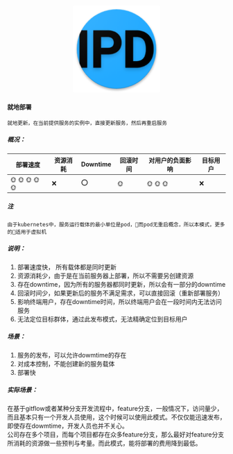 <p align="center">
   <img width="200" src="IPD.png">
</p>

#### 就地部署

    就地更新，在当前提供服务的实例中，直接更新服务，然后再重启服务

##### 概况：

| 部署速度 |  资源消耗  | Downtime  | 回滚时间  | 对用户的负面影响| 目标用户|
| -------| ---------| --------| --------| --------|--------|
| :sun_with_face: :sun_with_face: :sun_with_face: :sun_with_face: :sun_with_face: |  :x:   | :o:   | :sun_with_face: | :sun_with_face: :sun_with_face: :sun_with_face: | :x: |

##### 注
    由于kubernetes中，服务运行载体的最小单位是pod，而pod无重启概念，所以本模式，更多的适用于虚拟机

##### 说明：
1. 部署速度快， 所有载体都是同时更新
2. 资源消耗少，由于是在当前服务器上部署，所以不需要另创建资源
3. 存在downtime，因为所有的服务器都同时更新，所以会有一部分的downtime
4. 回滚时间少，如果更新后的服务不满足需求，可以直接回滚（重新部署服务）
5. 影响终端用户，存在downtime时间，所以终端用户会在一段时间内无法访问服务
6. 无法定位目标群体，通过此发布模式，无法精确定位到目标用户

##### 场景：
1. 服务的发布，可以允许dowmtime的存在
2. 对成本控制，不能创建新的服务载体
3. 部署快

##### 实际场景：
在基于gitflow或者某种分支开发流程中，feature分支，一般情况下，访问量少，而且基本只有一个开发人员使用，这个时候可以使用此模式。不仅仅能迅速发布，即使存在dowmtime，开发人员也并不关心。  
公司存在多个项目，而每个项目都存在众多feature分支，那么最好对feature分支所消耗的资源做一些预判与考量。而此模式，能将部署的费用降到最低。
